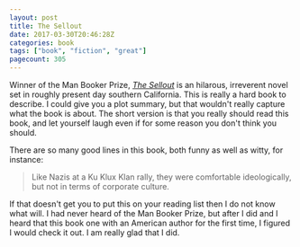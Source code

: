 ```yaml
---
layout: post
title: The Sellout
date: 2017-03-30T20:46:28Z
categories: book
tags: ["book", "fiction", "great"]
pagecount: 305
---
```


Winner of the Man Booker Prize, [*The Sellout*][sellout-amazon] is an hilarous, irreverent novel set
in roughly present day southern California. This is really a hard book to describe. I could give you
a plot summary, but that wouldn't really capture what the book is about. The short version is that
you really should read this book, and let yourself laugh even if for some reason you don't think you
should.

There are so many good lines in this book, both funny as well as witty, for instance:

> Like Nazis at a Ku Klux Klan rally, they were comfortable ideologically, but not in terms of
> corporate culture.

If that doesn't get you to put this on your reading list then I do not know what will. I had never
heard of the Man Booker Prize, but after I did and I heard that this book one with an American
author for the first time, I figured I would check it out. I am really glad that I did.

[sellout-amazon]:       http://a.co/2KPORbP

